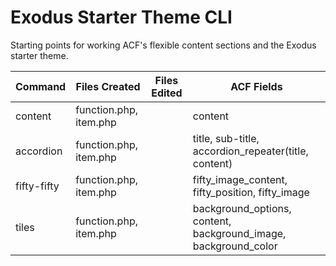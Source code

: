 # Exodus Starter Theme CLI
Starting points for working ACF's flexible content sections and the Exodus starter theme.

| Command | Files Created    | Files Edited | ACF Fields |
| ------------ | ----------- | ------------- | ------------- |
| content      | function.php, item.php | | content |
| accordion    | function.php, item.php | | title, sub-title, accordion_repeater(title, content) |
| fifty-fifty | function.php, item.php | | fifty_image_content, fifty_position, fifty_image |
| tiles | function.php, item.php | | background_options, content, background_image, background_color |
